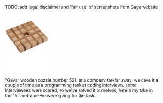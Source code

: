 
TODO: add legal disclaimer and 'fair use' of screenshots from Gaya website
![Alt text](/trid_wooden_puzzle/gaya_521_small.jpg?raw=true "game board of Gaya 521")

 "Gaya" wooden puzzle number 521, at a company far-far away, we gave it a couple of time as a programming task at coding interviews. some interviewees were scared, so we've solved it ourselves, here's my take in the 1h timeframe we were giving for the task.
